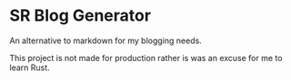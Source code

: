 # SR Blog Generator

An alternative to markdown for my blogging needs.

This project is not made for production rather is was an excuse for me to learn Rust.
